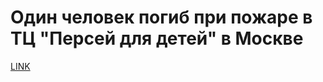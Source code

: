 # Один человек погиб при пожаре в ТЦ "Персей для детей" в Москве



[LINK](https://varlamov.ru/2861143.html)